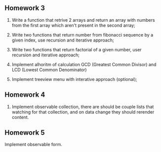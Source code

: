 ## Homework 3 ##

1. Write a function that retrive 2 arrays and return an array with numbers from the first array which aren't present in the second array;

2. Write two functions that return number from fibonacci sequence by a given index, use recursion and iterative approach;

3. Write two functions that return factorial of a given number, user recursion and iterative approach;

4. Implement alhoritm of calculation GCD (Greatest Common Divisor) and LCD (Lowest Common Denominator)

5. Implement treeview menu with interative approach (optional);

## Homework 4 ##

1. Implement observable collection, there are should be couple lists that watching for that collection, and on data change they should rerender content.

## Homework 5 ##

Implement observable form.